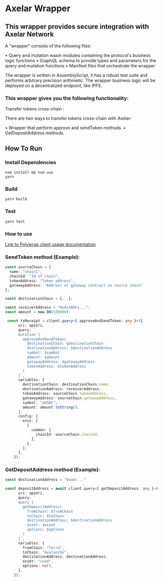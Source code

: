 # Axelar Wrapper

## This wrapper provides secure integration with Axelar Network

A "wrapper" consists of the following files:

• Query and mutation wasm modules containing the protocol's business logic functions
• GraphQL schema to provide types and parameters for the query and mutation functions
• Manifest files that orchestrate the wrapper


The wrapper is written in AssemblyScript, it has a robust test suite and performs arbitrary precision arithmetic. The wrapper business logic will be deployed on a decentralized endpoint, like IPFS.


### This wrapper gives you the following functionality: 
Transfer tokens cross-chain : 

  There are two ways to transfer tokens cross-chain with Axelar:
  
 • Wrapper that perform approve and sendToken methods.
 • GetDepositAddress methods.
 

## How To Run

### Install Dependencies
`nvm install && nvm use`  
`yarn`  

### Build
`yarn build`  

### Test
`yarn test` 

### How to use
[Link to Polywrap client usage documentation](https://docs.polywrap.io/reference/clients/js/client-js)


### SendToken method (Example): 
   
```typescript
const sourceChain = {
  name: "chain1",
  chainId: "Id of chain",
  tokenAddress: "Token address",
  gatewayAddress: "Address of gateway contract on source chain"
};

const destinationChain = {...};

const receiverAddress = "0xdsSADFs...";
const amount = new BN(100000);

 const txReceipt = client.query<{ approveAndSendToken: any }>({
      uri: apiUri,
      query: `
      mutation {
        approveAndSendToken(
          destinationChain: $destinationChain
          destinationAddress: $destinationAddress
          symbol: $symbol
          amount: $amount
          gatewayAddress: $gatewayAddress
          tokenAddress: $tokenAddress
        )
      }`,
      variables: {
        destinationChain: destinationChain.name,
        destinationAddress: receiverAddress,
        tokenAddress: sourceChain.tokenAddress,
        gatewayAddress: sourceChain.gatewayAddress,
        symbol: "aUSDC",
        amount: amount.toString(),
      },
      config: {
        envs: [
          {
            common: {
              chainId: sourceChain.chainId,
            },
          },
        ],
      },
    });
   ```

### GetDepositAddress method (Example):

```typescript
const destinationAddress = "0xabc..."

const depositAddress = await client.query<{ getDepositAddress: any }>({
      uri: apiUri,
      query: `
      query {
        getDepositAddress(
          fromChain: $fromChain
          toChain: $toChain
          destinationAddress: $destinationAddress
          asset: $asset
          options: $options
        )
      }`,
      variables: {
        fromChain: "Terra",
        toChain: "Avalanche",
        destinationAddress: destinationAddress,
        asset: "uusd",
        options: null,
      },
    });
```
